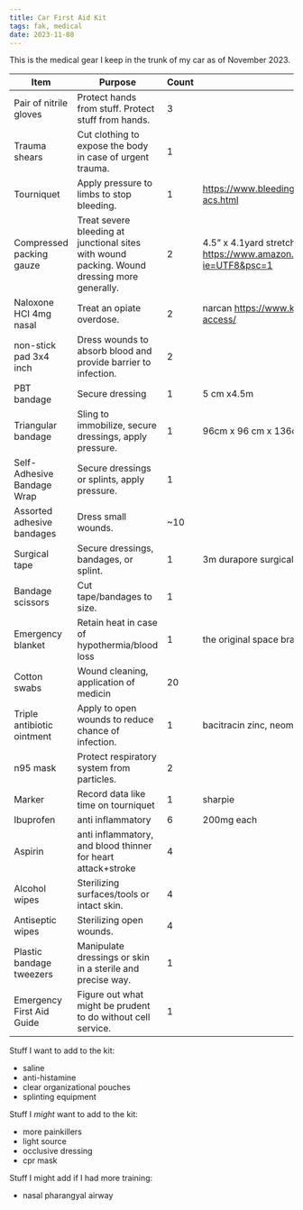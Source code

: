 ```yaml
---
title: Car First Aid Kit
tags: fak, medical
date: 2023-11-08
---
```


This is the medical gear I keep in the trunk of my car as of November 2023.

| Item | Purpose | Count | Details |
| --- | --- | --- | --- |
| Pair of nitrile gloves | Protect hands from stuff. Protect stuff from hands. | 3 |  |
| Trauma shears | Cut clothing to expose the body in case of urgent trauma. | 1 |  |
| Tourniquet | Apply pressure to limbs to stop bleeding. | 1 | https://www.bleedingkits.org/all-products/tourniquet-combat-application-org-acs.html |
| Compressed packing gauze | Treat severe bleeding at junctional sites with wound packing. Wound dressing more generally. | 2 | 4.5” x 4.1yard stretched 6-ply cotten from https://www.amazon.com/gp/product/B09GXFFRGZ/ref=ppx_od_dt_b_asin_title_s00?ie=UTF8&psc=1 |
| Naloxone HCI 4mg nasal | Treat an opiate overdose. | 2 | narcan https://www.kelley-ross.com/services/naloxone/king-county-naloxone-access/ |
| non-stick pad 3x4 inch | Dress wounds to absorb blood and provide barrier to infection. | 2 |  |
| PBT bandage | Secure dressing | 1 | 5 cm x4.5m  |
| Triangular bandage | Sling to immobilize, secure dressings, apply pressure. | 1 | 96cm x 96 cm x 136cm |
| Self-Adhesive Bandage Wrap | Secure dressings or splints, apply pressure. | 1 |  |
| Assorted adhesive bandages | Dress small wounds. | ~10 |  |
| Surgical tape | Secure dressings, bandages, or splint. | 1 | 3m durapore surgical tape |
| Bandage scissors | Cut tape/bandages to size. | 1 |  |
| Emergency blanket | Retain heat in case of hypothermia/blood loss | 1 | the original space brand |
| Cotton swabs | Wound cleaning, application of medicin | 20 |  |
| Triple antibiotic ointment | Apply to open wounds to reduce chance of infection. | 1 | bacitracin zinc, neomycin sulfate, polymyxin-B sulfate |
| n95 mask | Protect respiratory system from particles. | 2 |  |
| Marker | Record data like time on tourniquet | 1 | sharpie |
| Ibuprofen | anti inflammatory | 6 | 200mg each |
| Aspirin | anti inflammatory, and blood thinner for heart attack+stroke | 4 |  |
| Alcohol wipes | Sterilizing surfaces/tools or intact skin. | 4 |  |
| Antiseptic wipes | Sterilizing open wounds. | 4 |  |
| Plastic bandage tweezers | Manipulate dressings or skin in a sterile and precise way. | 1 |  |
| Emergency First Aid Guide | Figure out what might be prudent to do without cell service. | 1 |  |

Stuff I want to add to the kit:

- saline
- anti-histamine
- clear organizational pouches
- splinting equipment

Stuff I *might* want to add to the kit:

- more painkillers
- light source
- occlusive dressing
- cpr mask

Stuff I might add if I had more training:

- nasal pharangyal airway

